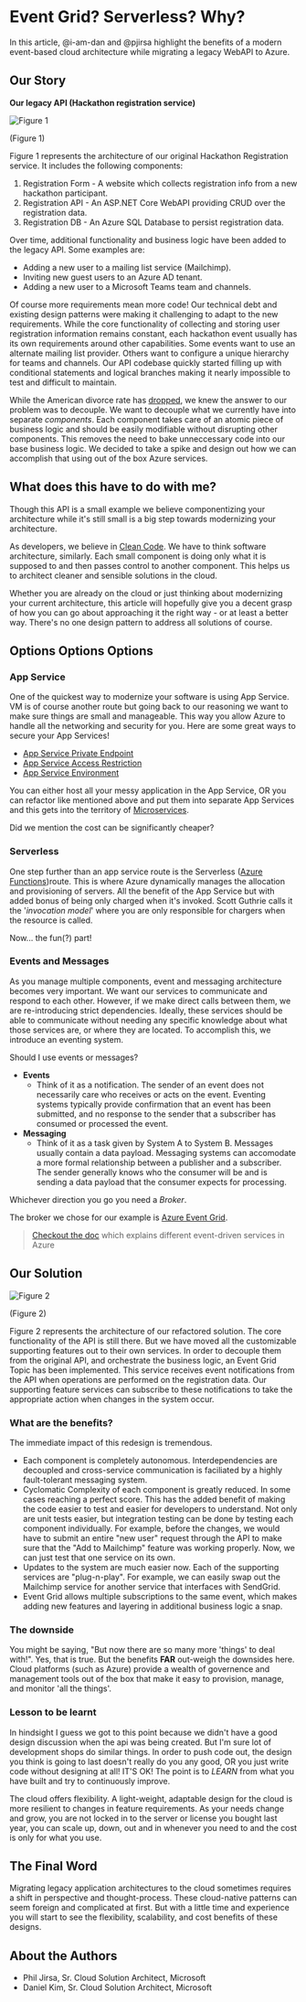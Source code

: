 # Event Grid? Serverless? Why?
In this article, @i-am-dan and @pjirsa highlight the benefits of a modern event-based cloud architecture while migrating a legacy WebAPI to Azure. 

## Our Story

**Our legacy API (Hackathon registration service)** 

![Figure 1](./images/figure-1.png)

(Figure 1)

Figure 1 represents the architecture of our original Hackathon Registration service. It includes the following components:
1. Registration Form - A website which collects registration info from a new hackathon participant.
1. Registration API - An ASP.NET Core WebAPI providing CRUD over the registration data.
1. Registration DB - An Azure SQL Database to persist registration data.

Over time, additional functionality and business logic have been added to the legacy API. Some examples are:
* Adding a new user to a mailing list service (Mailchimp).
* Inviting new guest users to an Azure AD tenant.
* Adding a new user to a Microsoft Teams team and channels.

Of course more requirements mean more code! Our technical debt and existing design patterns were making it challenging to adapt to the new requirements. While the core functionality of collecting and storing user registration information remains constant, each hackathon event usually has its own requirements around other capabilities. Some events want to use an alternate mailing list provider. Others want to configure a unique hierarchy for teams and channels. Our API codebase quickly started filling up with conditional statements and logical branches making it nearly impossible to test and difficult to maintain.

While the American divorce rate has [dropped](https://www.census.gov/library/stories/2020/12/united-states-marriage-and-divorce-rates-declined-last-10-years.html), we knew the answer to our problem was to decouple. We want to decouple what we currently have into separate _components_. Each component takes care of an atomic piece of business logic and should be easily modifiable without disrupting other components. This removes the need to bake unneccessary code into our base business logic. We decided to take a spike and design out how we can accomplish that using out of the box Azure services.

## What does this have to do with me?

Though this API is a small example we believe componentizing your architecture while it's still small is a big step towards modernizing your architecture. 

As developers, we believe in [Clean Code](https://dev.to/danialmalik/a-brief-guide-to-clean-code-functions-104h#:~:text=A%20Brief%20Guide%20to%20Clean%20Code%3A%20Functions%201,of%20the%20system%20while%20classes%20are%20the%20nouns.). We have to think software architecture, similarly. Each small component is doing only what it is supposed to and then passes control to another component. This helps us to architect cleaner and sensible solutions in the cloud. 

Whether you are already on the cloud or just thinking about modernizing your current architecture, this article will hopefully give you a decent grasp of how you can go about approaching it the right way - or at least a better way. There's no one design pattern to address all solutions of course.

## Options Options Options

### App Service
One of the quickest way to modernize your software is using App Service. VM is of course another route but going back to our reasoning we want to make sure things are small and manageable. This way you allow Azure to handle all the networking and security for you. Here are some great ways to secure your App Services! 
- [App Service Private Endpoint](https://docs.microsoft.com/en-us/azure/app-service/networking/private-endpoint)
- [App Service Access Restriction](https://docs.microsoft.com/en-us/azure/app-service/app-service-ip-restrictions)
- [App Service Environment](https://docs.microsoft.com/en-us/azure/app-service/environment/intro)

You can either host all your messy application in the App Service, OR you can refactor like mentioned above and put them into separate App Services and this gets into the territory of [Microservices](https://www.martinfowler.com/microservices/).

Did we mention the cost can be significantly cheaper?

### Serverless 
One step further than an app service route is the Serverless ([Azure Functions](https://docs.microsoft.com/en-us/azure/azure-functions/functions-overview))route. This is where Azure dynamically manages the allocation and provisioning of servers. All the benefit of the App Service but with added bonus of being only charged when it's invoked. Scott Guthrie calls it the '_invocation model_' where you are only responsible for chargers when the resource is called.

Now... the fun(?) part!

### Events and Messages 
As you manage multiple components, event and messaging architecture becomes very important. We want our services to communicate and respond to each other. However, if we make direct calls between them, we are re-introducing strict dependencies. Ideally, these services should be able to communicate without needing any specific knowledge about what those services are, or where they are located. To accomplish this, we introduce an eventing system. 

Should I use events or messages? 
- **Events** 
  - Think of it as a notification. The sender of an event does not necessarily care who receives or acts on the event. Eventing systems typically provide confirmation that an event has been submitted, and no response to the sender that a subscriber has consumed or processed the event.
- **Messaging** 
  - Think of it as a task given by System A to System B. Messages usually contain a data payload. Messaging systems can accomodate a more formal relationship between a publisher and a subscriber. The sender generally knows who the consumer will be and is sending a data payload that the consumer expects for processing. 

Whichever direction you go you need a _Broker_. 

The broker we chose for our example is [Azure Event Grid](https://docs.microsoft.com/en-us/azure/event-grid/overview).

> [Checkout the doc](https://docs.microsoft.com/en-us/azure/event-grid/compare-messaging-services) which explains different event-driven services in Azure 

## Our Solution
![Figure 2](./images/figure-2.png)

(Figure 2)

Figure 2 represents the architecture of our refactored solution. The core functionality of the API is still there. But we have moved all the customizable supporting features out to their own services. In order to decouple them from the original API, and orchestrate the business logic, an Event Grid Topic has been implemented. This service receives event notifications from the API when operations are performed on the registration data. Our supporting feature services can subscribe to these notifications to take the appropriate action when changes in the system occur.

### What are the benefits?
The immediate impact of this redesign is tremendous.

* Each component is completely autonomous. Interdependencies are decoupled and cross-service communication is faciliated by a highly fault-tolerant messaging system.
* Cyclomatic Complexity of each component is greatly reduced. In some cases reaching a perfect score. This has the added benefit of making the code easier to test and easier for developers to understand. Not only are unit tests easier, but integration testing can be done by testing each component individually. For example, before the changes, we would have to submit an entire "new user" request through the API to make sure that the "Add to Mailchimp" feature was working properly. Now, we can just test that one service on its own.
* Updates to the system are much easier now. Each of the supporting services are "plug-n-play". For example, we can easily swap out the Mailchimp service for another service that interfaces with SendGrid. 
* Event Grid allows multiple subscriptions to the same event, which makes adding new features and layering in additional business logic a snap.


### The downside
You might be saying, "But now there are so many more 'things' to deal with!". Yes, that is true. But the benefits **FAR** out-weigh the downsides here. Cloud platforms (such as Azure) provide a wealth of governence and management tools out of the box that make it easy to provision, manage, and monitor 'all the things'.


### Lesson to be learnt
In hindsight I guess we got to this point because we didn't have a good design discussion when the api was being created. But I'm sure lot of development shops do similar things. In order to push code out, the design you think is going to last doesn't really do you any good, OR you just write code without designing at all! IT'S OK! The point is to *LEARN* from what you have built and try to continuously improve. 

The cloud offers flexibility. A light-weight, adaptable design for the cloud is more resilient to changes in feature requirements. As your needs change and grow, you are not locked in to the server or license you bought last year, you can scale up, down, out and in whenever you need to and the cost is only for what you use.

## The Final Word
Migrating legacy application architectures to the cloud sometimes requires a shift in perspective and thought-process. These cloud-native patterns can seem foreign and complicated at first. But with a little time and experience you will start to see the flexibility, scalability, and cost benefits of these designs.

## About the Authors
- Phil Jirsa, Sr. Cloud Solution Architect, Microsoft
- Daniel Kim, Sr. Cloud Solution Architect, Microsoft 